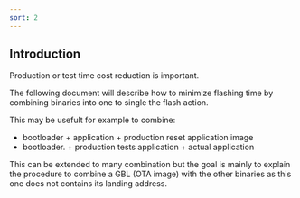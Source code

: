 ```yaml
---
sort: 2
---
```

## Introduction

Production or test time cost reduction is important. 

The following document will describe how to minimize flashing time by combining binaries into one  to single the flash action.

This may be usefult for example to combine:

- bootloader + application + production reset application image
- bootloader. + production tests application + actual application

This can be extended to many combination but the goal is mainly to explain the procedure to combine a GBL (OTA image) with the other binaries as this one does not contains its landing address.
